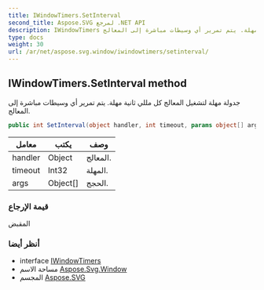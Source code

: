 ```yaml
---
title: IWindowTimers.SetInterval
second_title: Aspose.SVG لمرجع .NET API
description: IWindowTimers طريقة. جدولة مهلة لتشغيل المعالج كل مللي ثانية مهلة. يتم تمرير أي وسيطات مباشرة إلى المعالج.
type: docs
weight: 30
url: /ar/net/aspose.svg.window/iwindowtimers/setinterval/
---
```

## IWindowTimers.SetInterval method

جدولة مهلة لتشغيل المعالج كل مللي ثانية مهلة. يتم تمرير أي وسيطات مباشرة إلى المعالج.

```csharp
public int SetInterval(object handler, int timeout, params object[] args)
```

| معامل | يكتب | وصف |
| --- | --- | --- |
| handler | Object | المعالج. |
| timeout | Int32 | المهلة. |
| args | Object[] | الحجج. |

### قيمة الإرجاع

المقبض

### أنظر أيضا

* interface [IWindowTimers](../)
* مساحة الاسم [Aspose.Svg.Window](../../iwindowtimers/)
* المجسم [Aspose.SVG](../../../)


